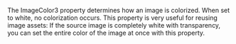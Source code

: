 The ImageColor3 property determines how an image is colorized. When set to white, no colorization occurs. This property is very useful for reusing image assets: If the source image is completely white with transparency, you can set the entire color of the image at once with this property.